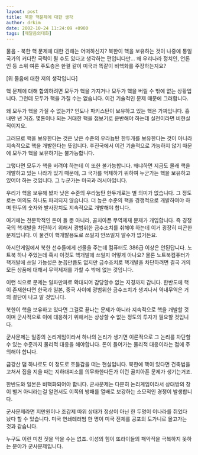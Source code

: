 ```yaml
---
layout: post
title: 북한 핵문제에 대한 생각
author: drkim
date: 2002-10-24 11:24:09 +0900
tags: [깨달음의대화]
---
```

물음 - 북한 핵 문제에 대한 견해는 어떠하신지? 북한이 핵을 보유하는 것이 나중에 통일국가의 커다란 국력이 될 수도 있다고 생각하는 편입니다만... 왜 우리나라 정치인, 언론인 등 소위 여론 주도층은 한결 같이 미국과 똑같이 비핵화를 주장하는지요?
  

  

  
[위 물음에 대한 저의 생각입니다]
  
핵 문제에 대해 합의하려면 모두가 핵을 가지거나 모두가 핵을 버릴 수 밖에 없는 상황입니다. 그런데 모두가 핵을 가질 수는 없습니다. 이건 기술적인 문제 때문에 그러합니다.
  

  
왜 모두가 핵을 가질 수 없는가? 인도나 파키스탄이 보유하고 있는 핵은 가짜입니다. 흉내만 낸 거죠. 몇톤이나 되는 거대한 핵을 점보기로 운반해야 하는데 실전이라면 비현실적이지요.
  

  
그러므로 핵을 보유한다는 것은 낮은 수준의 우라늄탄 한두개를 보유한다는 것이 아니라 지속적으로 핵을 개발한다는 뜻입니다. 후진국에서 이건 기술적으로 가능하지 않기 때문에 모두가 핵을 보유하기는 불가능합니다.
  

  
그렇다면 모두가 핵을 버려야 하는데 이 또한 불가능합니다. 왜냐하면 지금도 몰래 핵을 개발하고 있는 나라가 있기 때문에, 그 국가를 억제하기 위하여 누군가는 핵을 보유하고 있어야 하는 것입니다. 그 누군가는 미국과 러시아입니다.
  

  
우리가 핵을 보유해 봤자 낮은 수준의 우라늄탄 한두개로는 별 의미가 없습니다. 그 정도로는 여의도 하나도 파괴되지 않습니다. 더 높은 수준의 핵을 경쟁적으로 개발하여야 하며 탄두의 숫자와 발사장치도 지속적으로 개발해야 합니다.
  

  
여기에는 천문학적인 돈이 들 뿐 아니라, 골치아픈 무역제재 문제가 개입합니다. 즉 경쟁국의 핵개발을 차단하기 위해서 광범위한 금수조치를 취해야 하는데 이거 굉장히 피곤한 문제입니다. 이 물건이 핵개발용도로 쓰일지 안쓰일지 알수가 없거든요.
  

  
아시안게임에서 북한 선수들에게 선물을 주는데 컴퓨터도 386급 이상은 안된답니다. 노트북 하나 주었는데 혹시 이것도 핵개발에 쓰일지 어떻게 아나요? 물론 노트북컴퓨터가 핵개발에 쓰일 가능성은 눈꼽만큼도 없지만 금수조치로 핵개발을 차단하려면 결국 거의 모든 상품에 대해서 무역제재를 가할 수 밖에 없는 것입니다.
  

  
이런 식으로 문제는 일파만파로 확대되어 감당할수 없는 지경까지 갑니다. 한반도에 핵이 존재한다면 한국과 일본, 중국 사이에 광범위한 금수조치가 생겨나서 역내무역은 거의 결단이 나고 말 것입니다.
  

  
북한이 핵을 보유하고 있다면 그걸로 끝나는 문제가 아니라 지속적으로 핵을 개발할 것이며 군사적으로 이에 대응하기 위해서는 상상할 수 없는 정도의 투자가 필요할 것입니다.
  

  
군사문제는 일종의 논리게임이라서 하나의 논리가 생기면 이론적으로 그 논리를 차단할 수 있는 수준까지 물리적 대응을 해야합니다. 돈이 들어가는 물리적 대응이라는 점에 주의해야 합니다.
  

  
금강산 댐 하나로도 이 정도로 호들갑을 떠는 현실입니다. 북한에 핵이 있다면 건축법을 고쳐서 집을 지을 때는 지하대피소를 의무화한다든가 이런 골치아픈 문제가 생기는거죠.
  

  
한반도와 일본은 비핵화되어야 합니다. 군사문제는 다분히 논리게임이라서 상대방의 창이 별거 아니라는걸 알면서도 이쪽의 방패를 열배로 보강하는 소모적인 경쟁이 발생합니다.
  

  
군사문제라면 지만원이나 조갑제 따위 상태가 정상이 아닌 한 두명이 이나라를 쥐었다 놨다 할 수 있습니다. 미국 연쇄테러범 한 명이 미국 전체를 공포의 도가니로 몰고가는 것과 같습니다.
  

  
누구도 이런 미친 짓을 막을 수는 없죠. 이성의 힘이 또라이들의 패악직을 극복하지 못하는 분야가 군사문제입니다.